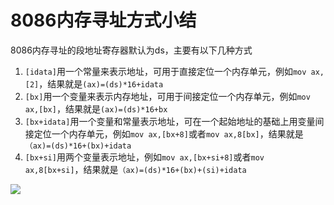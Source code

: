 # 8086内存寻址方式小结

8086内存寻址的段地址寄存器默认为ds，主要有以下几种方式

1. `[idata]`用一个常量来表示地址，可用于直接定位一个内存单元，例如`mov ax,[2]`，结果就是`(ax)=(ds)*16+idata`
2. `[bx]`用一个变量来表示内存地址，可用于间接定位一个内存单元，例如`mov ax,[bx]`，结果就是`(ax)=(ds)*16+bx`
3. `[bx+idata]`用一个变量和常量表示地址，可在一个起始地址的基础上用变量间接定位一个内存单元，例如`mov ax,[bx+8]`或者`mov ax,8[bx]`，结果就是`（ax)=(ds)*16+(bx)+idata`
4. `[bx+si]`用两个变量表示地址，例如`mov ax,[bx+si+8]`或者`mov ax,8[bx+si]`，结果就是`（ax)=(ds)*16+(bx)+(si)+idata`

![](https://github-1251836300.cos.ap-guangzhou.myqcloud.com/8086%E6%B1%87%E7%BC%96%E8%AF%AD%E8%A8%80%E5%AD%A6%E4%B9%A0/%E5%B1%8F%E5%B9%95%E6%88%AA%E5%9B%BE(157).png)